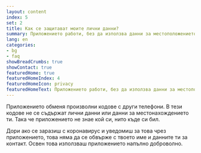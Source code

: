 ```yaml
---
layout: content
index: 5
set: 2
title: Как се защитават моите лични данни?
summary: Приложението работи, без да използва данни за местоположението ти, имейл адреса, телефонния номер или други данни за контакт с теб.
lang: en
categories:
- bg
- faq
showBreadCrumbs: true
showContact: true
featuredHome: true
featuredHomeIndex: 4
featuredHomeIcon: privacy
featuredHomeText: Приложението работи, без да използва данни за местоположението ти, имейл адреса, телефонния номер или други данни за контакт с теб.
---
```


Приложението обменя произволни кодове с други телефони. В тези кодове не се съдържат лични данни или данни за местонахождението ти. Така че приложението не знае кой си, нито къде си бил.

Дори ако се заразиш с коронавирус и уведомиш за това чрез приложението, това няма да се обвърже с твоето име и данните ти за контакт. Освен това използваш приложението напълно доброволно. 

